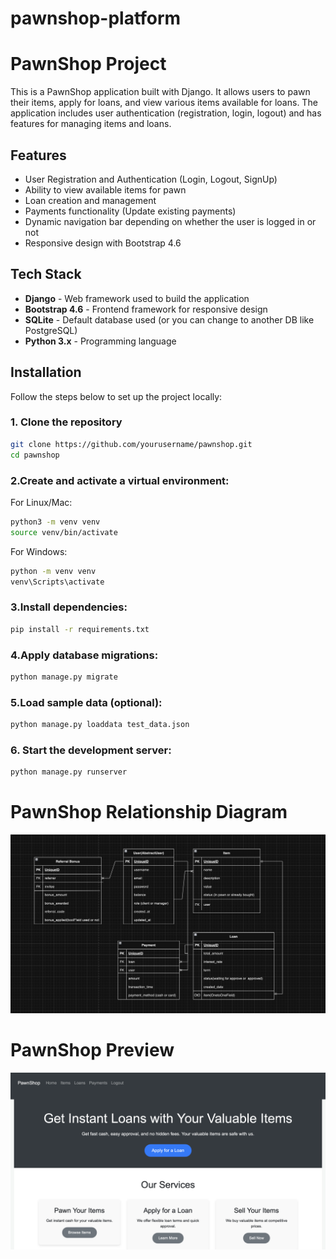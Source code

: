 # pawnshop-platform
# PawnShop Project
This is a PawnShop application built with Django. It allows users to pawn their items, apply for loans, and view various items available for loans. The application includes user authentication (registration, login, logout) and has features for managing items and loans.
## Features
- User Registration and Authentication (Login, Logout, SignUp)
- Ability to view available items for pawn
- Loan creation and management
- Payments functionality (Update existing payments)
- Dynamic navigation bar depending on whether the user is logged in or not
- Responsive design with Bootstrap 4.6
## Tech Stack
- **Django** - Web framework used to build the application
- **Bootstrap 4.6** - Frontend framework for responsive design
- **SQLite** - Default database used (or you can change to another DB like PostgreSQL)
- **Python 3.x** - Programming language
## Installation
Follow the steps below to set up the project locally:
### 1. Clone the repository
  ```bash
  git clone https://github.com/yourusername/pawnshop.git
  cd pawnshop
  ```
### 2.Create and activate a virtual environment:
For Linux/Mac:
  ```bash
  python3 -m venv venv
  source venv/bin/activate
  ```
  For Windows:
  ```bash
  python -m venv venv
  venv\Scripts\activate
  ```
### 3.Install dependencies:
  ```bash
  pip install -r requirements.txt
  ```
### 4.Apply database migrations:
  ```bash
  python manage.py migrate
  ```
### 5.Load sample data (optional):
  ```bash
  python manage.py loaddata test_data.json
  ```
### 6. Start the development server:
  ```bash
  python manage.py runserver
  ```

# PawnShop Relationship Diagram 


![](static/images/PawnShop_Diagram.png)

# PawnShop Preview
![](static/images/PawnShop_PreView.png)



